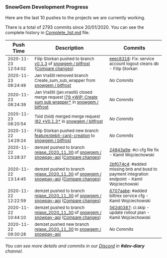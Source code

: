 
### SnowGem Development Progress

Here are the last 10 pushes to the projects we are currently working.

There is a total of 2793 commits since 20/01/2020. You can see the complete history in
 [Complete_list.md](Complete_list.md) file.

| Push Time | Description | Commits |
| --- | --- | --- |
| <sub>2020-11-23 12:54:02</sub> | <sub>Filip Storkan pushed to branch [v0\.1\.3](https://gitlab.com/snowgem/bitfrost/commits/v0.1.3) of [snowgem / bitfrost](https://gitlab.com/snowgem/bitfrost) ([Compare changes](https://gitlab.com/snowgem/bitfrost/compare/c47fbbfd94ad3f784f2d624f777d9a4f7fa3683c...eeec8318c1f1209808a55bca13a6f7a82fda65cf))</sub> | <sub>[eeec8318](https://gitlab.com/snowgem/bitfrost/-/commit/eeec8318c1f1209808a55bca13a6f7a82fda65cf): Fix: service account logout cleans db - Filip Storkan</sub> |
| <sub>2020-11-23 08:24:49</sub> | <sub>Jan Vraštil removed branch Create_sum_sub_wrapper from [snowgem / bitfrost](https://gitlab.com/snowgem/bitfrost)</sub> | <sub>_No Commits_</sub> |
| <sub>2020-11-23 08:24:39</sub> | <sub>Jan Vraštil (jan.vrastil) closed merge request [\!79 \*WIP: Create sum sub wrapper\*](https://gitlab.com/snowgem/bitfrost/-/merge_requests/79) in [snowgem / bitfrost](https://gitlab.com/snowgem/bitfrost)</sub> | <sub>_No Commits_</sub> |
| <sub>2020-11-23 08:20:54</sub> | <sub>Txid (txid) merged merge request [\!82 \*V0\.1\.3\*](https://gitlab.com/snowgem/bitfrost/-/merge_requests/82) in [snowgem / bitfrost](https://gitlab.com/snowgem/bitfrost)</sub> | <sub>_No Commits_</sub> |
| <sub>2020-11-22 14:29:24</sub> | <sub>Filip Storkan pushed new branch [feature/debit\-card\-creation](https://gitlab.com/snowgem/bitfrost/commits/feature/debit-card-creation) to [snowgem / bitfrost](https://gitlab.com/snowgem/bitfrost)</sub> | <sub>_No Commits_</sub> |
| <sub>2020-11-22 13:28:37</sub> | <sub>demzet pushed to branch [relase\_2020\_11\_30](https://gitlab.com/snowgem/snowpay-api/commits/relase_2020_11_30) of [snowgem / snowpay\-api](https://gitlab.com/snowgem/snowpay-api) ([Compare changes](https://gitlab.com/snowgem/snowpay-api/compare/2bf074c40aa1b657b56155ed414d7d95efe67c75...24843a9e86a877bb27444e9f19debe089e0282e2))</sub> | <sub>[24843a9e](https://gitlab.com/snowgem/snowpay-api/-/commit/24843a9e86a877bb27444e9f19debe089e0282e2): #ci cfg file fix - Kamil Wojciechowski</sub> |
| <sub>2020-11-22 13:14:45</sub> | <sub>demzet pushed to branch [relase\_2020\_11\_30](https://gitlab.com/snowgem/snowpay-api/commits/relase_2020_11_30) of [snowgem / snowpay\-api](https://gitlab.com/snowgem/snowpay-api) ([Compare changes](https://gitlab.com/snowgem/snowpay-api/compare/6707aabe89f9683c42b339616c4742b40e0aad94...2bf074c40aa1b657b56155ed414d7d95efe67c75))</sub> | <sub>[2bf074c4](https://gitlab.com/snowgem/snowpay-api/-/commit/2bf074c40aa1b657b56155ed414d7d95efe67c75): #added missing bnb and busd to payment integration endpoint - Kamil Wojciechowski</sub> |
| <sub>2020-11-22 12:22:59</sub> | <sub>demzet pushed to branch [relase\_2020\_11\_30](https://gitlab.com/snowgem/snowpay-api/commits/relase_2020_11_30) of [snowgem / snowpay\-api](https://gitlab.com/snowgem/snowpay-api) ([Compare changes](https://gitlab.com/snowgem/snowpay-api/compare/562d0387267a1ec70c6c982aa08ca0d10976b545...6707aabe89f9683c42b339616c4742b40e0aad94))</sub> | <sub>[6707aabe](https://gitlab.com/snowgem/snowpay-api/-/commit/6707aabe89f9683c42b339616c4742b40e0aad94): #added bittrex service cfg - Kamil Wojciechowski</sub> |
| <sub>2020-11-22 10:44:10</sub> | <sub>demzet pushed to branch [relase\_2020\_11\_30](https://gitlab.com/snowgem/snowpay-api/commits/relase_2020_11_30) of [snowgem / snowpay\-api](https://gitlab.com/snowgem/snowpay-api) ([Compare changes](https://gitlab.com/snowgem/snowpay-api/compare/bff710896d34a62ec90551a57ef8ff2bf388a6ab...562d0387267a1ec70c6c982aa08ca0d10976b545))</sub> | <sub>[562d0387](https://gitlab.com/snowgem/snowpay-api/-/commit/562d0387267a1ec70c6c982aa08ca0d10976b545): ci.skip - update rollout plan - Kamil Wojciechowski</sub> |
| <sub>2020-11-22 09:30:28</sub> | <sub>demzet pushed new branch [relase\_2020\_11\_30](https://gitlab.com/snowgem/snowpay-api/commits/relase_2020_11_30) to [snowgem / snowpay\-api](https://gitlab.com/snowgem/snowpay-api)</sub> | <sub>_No Commits_</sub> |

_You can see more details and commits in our [Discord](https://discord.gg/zumGnbg) in **#dev-diary** channel._
